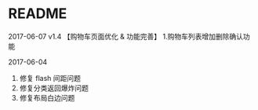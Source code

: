 # README
2017-06-07
v1.4
【购物车页面优化 & 功能完善】
1.购物车列表增加删除确认功能


2017-06-04
1. 修复 flash 间距问题
2. 修复分类返回爆炸问题
3. 修复布局白边问题
